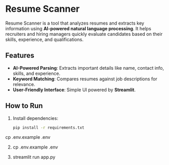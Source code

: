# Resume Scanner

Resume Scanner is a tool that analyzes resumes and extracts key information using **AI-powered natural language processing**. It helps recruiters and hiring managers quickly evaluate candidates based on their skills, experience, and qualifications.

## Features
- **AI-Powered Parsing**: Extracts important details like name, contact info, skills, and experience.
- **Keyword Matching**: Compares resumes against job descriptions for relevance.
- **User-Friendly Interface**: Simple UI powered by **Streamlit**.


## How to Run

1. Install dependencies:
   ```sh
   pip install -r requirements.txt
cp .env.example .env

2. cp .env.example .env

3. streamlit run app.py


